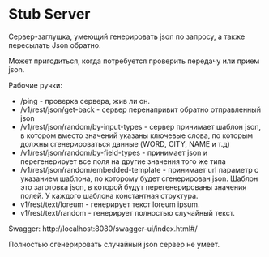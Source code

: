 # Stub Server

Сервер-заглушка, умеющий генерировать json по запросу, а также пересылать Json обратно.

Может пригодиться, когда потребуется проверить передачу или прием json.

Рабочие ручки:
- /ping - проверка сервера, жив ли он.
- /v1/rest/json/get-back - сервер перенапривит обратно отправленный json
- /v1/rest/json/random/by-input-types - сервер принимает шаблон json, в котором вместо значений указаны
ключевые слова, по которым должны сгенерироваться данные (WORD, CITY, NAME и т.д)
- /v1/rest/json/random/by-field-types - принимает json и перегенерирует все поля на другие значения 
того же типа
- /v1/rest/json/random/embedded-template - принимает url параметр с указанием шаблона, по которому будет 
сгенерирован json. Шаблон это заготовка json, в которой будут перегенерированы значения полей. У каждого шаблона 
константная структура.
- v1/rest/text/loreum - генерирует текст loreum ipsum.
- v1/rest/text/random - генерирует полностью случайный текст.

Swagger: http://localhost:8080/swagger-ui/index.html#/

Полностью сгенерировать случайный json сервер не умеет.

